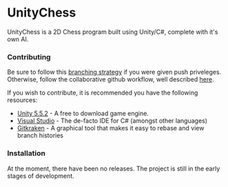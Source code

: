 # UnityChess

UnityChess is a 2D Chess program built using Unity/C#, complete with it's own AI.

### Contributing
Be sure to follow this [branching strategy]() if you were given push priveleges. Otherwise, follow the collaborative github workflow, well described [here](https://goo.gl/JhgWv1).


If you wish to contribute, it is recommended you have the following resources:

* [Unity 5.5.2](https://unity3d.com/get-unity/download/archive) - A free to download game engine.
* [Visual Studio](https://www.visualstudio.com/downloads/) - The de-facto IDE for C# (amongst other languages)
* [Gitkraken]() - A graphical tool that makes it easy to rebase and view branch histories

### Installation

At the moment, there have been no releases. The project is still in the early stages of development.
